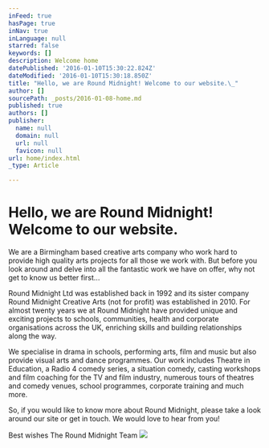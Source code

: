 ```yaml
---
inFeed: true
hasPage: true
inNav: true
inLanguage: null
starred: false
keywords: []
description: Welcome home
datePublished: '2016-01-10T15:30:22.824Z'
dateModified: '2016-01-10T15:30:18.850Z'
title: "Hello, we are Round Midnight! Welcome to our website.\_"
author: []
sourcePath: _posts/2016-01-08-home.md
published: true
authors: []
publisher:
  name: null
  domain: null
  url: null
  favicon: null
url: home/index.html
_type: Article

---
```

# Hello, we are Round Midnight! Welcome to our website. 

We are a Birmingham based creative arts company who work hard to provide high quality arts projects for all those we work with. But before you look around and delve into all the fantastic work we have on offer, why not get to know us better first... 

Round Midnight Ltd was established back in 1992 and its sister company Round Midnight Creative Arts (not for profit) was established in 2010\. For almost twenty years we at Round Midnight have provided unique and exciting projects to schools, communities, health and corporate organisations across the UK, enriching skills and building relationships along the way. 

We specialise in drama in schools, performing arts, film and music but also provide visual arts and dance programmes. Our work includes Theatre in Education, a Radio 4 comedy series, a situation comedy, casting workshops and film coaching for the TV and film industry, numerous tours of theatres and comedy venues, school programmes, corporate training and much more. 

So, if you would like to know more about Round Midnight, please take a look around our site or get in touch. We would love to hear from you! 

Best wishes
The Round Midnight Team
![](https://the-grid-user-content.s3-us-west-2.amazonaws.com/8a2466fd-3682-47f4-abb3-6795ff6e0226.jpg)